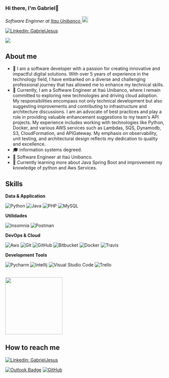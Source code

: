 ### Hi there, I'm Gabriel👋

<p><em>Software Enginner at <a href="https://www.itau.com.br">Itau Unibanco  </a><img src="https://media.giphy.com/media/QxAju7V303f38OUyi6/giphy.gif" width="20"></em></p>

[![Linkedin: GabrielJesus](https://img.shields.io/badge/-Gabriel_Jesus-blue?style=flat-square&logo=Linkedin&logoColor=white&link=https://www.linkedin.com/in/gabriel-jesus-19953115a/?locale=en_US)](https://www.linkedin.com/in/gabriel-jesus-19953115a/?locale=en_US)

<!--
**gljooj/gljooj** is a ✨ _special_ ✨ repository because its `README.md` (this file) appears on your GitHub profile.

Here are some ideas to get you started:

- 🔭 I’m currently working on ...
- 🌱 I’m currently learning ...
- 👯 I’m looking to collaborate on ...
- 🤔 I’m looking for help with ...
- 💬 Ask me about ...
- 📫 How to reach me: ...
- 😄 Pronouns: ...
- ⚡ Fun fact: ...
-->
![](https://komarev.com/ghpvc/?username=gljooj&color=006bed)

## About me

- 🤔 I am a software developer with a passion for creating innovative and impactful digital solutions. With over 5 years of experience in the technology field, I have embarked on a diverse and challenging professional journey that has allowed me to enhance my technical skills.
- 🔭 Currently, I am a Software Engineer at Itaú Unibanco, where I remain committed to exploring new technologies and driving cloud adoption. My responsibilities encompass not only technical development but also suggesting improvements and contributing to infrastructure and architecture discussions. I am an advocate of best practices and play a role in providing valuable enhancement suggestions to my team's API projects. My experience includes working with technologies like Python, Docker, and various AWS services such as Lambdas, SQS, Dynamodb, S3, CloudFormation, and APIGateway. My emphasis on observability, unit testing, and architectural design reflects my dedication to quality and excellence.
- 🎓 information systems degreed.
- 💼 Software Engineer at Itaú Unibanco.
- 🌱 Currently learning more about Java Spring Boot and improvement my knowledge of python and Aws Services.

## Skills

**Data & Application**

![Python](https://img.shields.io/badge/Python-3776AB?style=for-the-badge&logo=python&logoColor=white)
![Java](https://img.shields.io/badge/Java-ED8B00?style=for-the-badge&logo=java&logoColor=white)
![PHP](https://img.shields.io/badge/PHP-777BB4?style=for-the-badge&logo=php&logoColor=white)
![MySQL](https://img.shields.io/badge/-MySQL-333333?style=for-the-badge&logo=mysql&logoColor=white)

**Utilidades**

![Insomnia](https://img.shields.io/badge/-Insomnia-333333?style=for-the-badge&logo=insomnia&logoColor=white)
![Postman](https://img.shields.io/badge/-Postman-333333?style=for-the-badge&logo=postman&logoColor=white)

**DevOps & Cloud**

![Aws](https://img.shields.io/badge/Amazon_AWS-FF9900?style=for-the-badge&logo=amazonaws&logoColor=white)
![Git](https://img.shields.io/badge/-Git-333333?style=for-the-badge&logo=git&logoColor=white)
![GitHub](https://img.shields.io/badge/-GitHub-333333?style=for-the-badge&logo=github&logoColor=white)
![Bitbucket](https://img.shields.io/badge/-Bitbucket-333333?style=for-the-badge&logo=bitbucket&logoColor=white)
![Docker](https://img.shields.io/badge/-Docker-333333?style=for-the-badge&logo=docker&logoColor=white)
![Travis](https://img.shields.io/badge/-Travis-333333?style=for-the-badge&logo=travis&logoColor=white)

**Development Tools**

![Pycharm](https://img.shields.io/badge/PyCharm-000000.svg?style=for-the-badge&logo=PyCharm&logoColor=white)
![Intellij](https://img.shields.io/badge/IntelliJ_IDEA-000000.svg?style=for-the-badge&logo=intellij-idea&logoColor=white)
![Visual Studio Code](https://img.shields.io/badge/-Visual%20Studio%20Code-333333?style=for-the-badge&logo=visual-studio-code&logoColor=white)
![Trello](https://img.shields.io/badge/Trello-0052CC?style=for-the-badge&logo=trello&logoColor=white)

<br/>

<a href="https://github.com/gljooj" title="Perfil do Iuri">
  <img height="180em" src="https://github-readme-stats.vercel.app/api?username=gljooj&theme=dracula&show_icons=true" />
</a>

## How to reach me

[![Linkedin: GabrielJesus](https://img.shields.io/badge/-Gabriel_Jesus-blue?style=flat-square&logo=Linkedin&logoColor=white&link=https://www.linkedin.com/in/gabriel-jesus-19953115a/?locale=en_US)](https://www.linkedin.com/in/gabriel-jesus-19953115a/?locale=en_US)

[![Outlook Badge](https://img.shields.io/badge/-gabrielthe13@hotmail.com-006bed?style=flat-square&logo=Outlook&logoColor=white&link=mailto:gabrielthe13@hotmail.com)](mailto:gabrielthe13@hotmail.com)
[![GitHub](https://img.shields.io/github/followers/iuricode?label=follow&style=social)]([LINK-DO-SEU-GITHUB](https://github.com/gljooj))
